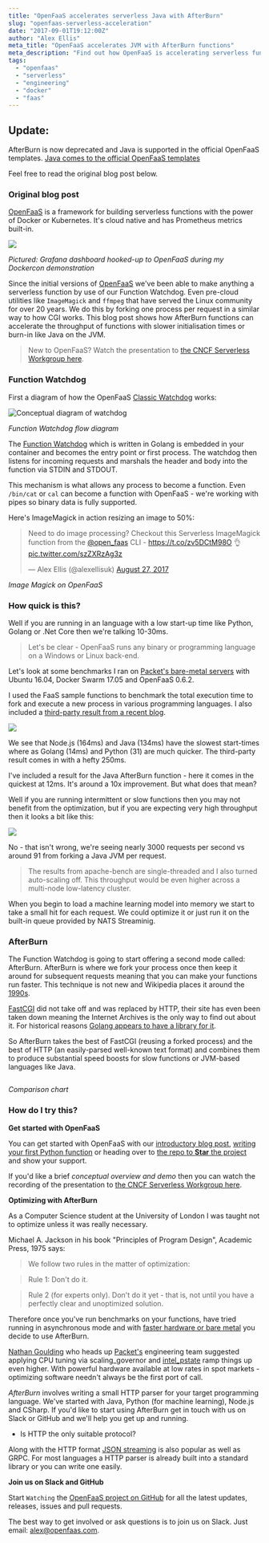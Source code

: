 ```yaml
---
title: "OpenFaaS accelerates serverless Java with AfterBurn"
slug: "openfaas-serverless-acceleration"
date: "2017-09-01T19:12:00Z"
author: "Alex Ellis"
meta_title: "OpenFaaS accelerates JVM with AfterBurn functions"
meta_description: "Find out how OpenFaaS is accelerating serverless functions running on the JVM with the AfterBurn concept with benchmarks and load testing on bare-metal"
tags:
  - "openfaas"
  - "serverless"
  - "engineering"
  - "docker"
  - "faas"
---
```


## Update:

AfterBurn is now deprecated and Java is supported in the official OpenFaaS templates. [Java comes to the official OpenFaaS templates](https://blog.alexellis.io/java-comes-to-openfaas/)

Feel free to read the original blog post below.

### Original blog post

[OpenFaaS](https://github.com/openfaas/faas) is a framework for building serverless functions with the power of Docker or Kubernetes. It's cloud native and has Prometheus metrics built-in.

![](https://camo.githubusercontent.com/24915ac87ecf8a31285f273846e7a5ffe82eeceb/68747470733a2f2f7062732e7477696d672e636f6d2f6d656469612f4339636145364358554141585f36342e6a70673a6c61726765)

*Pictured: Grafana dashboard hooked-up to OpenFaaS during my Dockercon demonstration*

Since the initial versions of [OpenFaaS](https://github.com/openfaas/faas) we've been able to make anything a serverless function by use of our Function Watchdog. Even pre-cloud utilities like `ImageMagick` and `ffmpeg` that have served the Linux community for over 20 years. We do this by forking one process per request in a similar way to how CGI works. This blog post shows how AfterBurn functions can accelerate the throughput of functions with slower initialisation times or burn-in like Java on the JVM.

> New to OpenFaaS? Watch the presentation to [the CNCF Serverless Workgroup here](https://blog.alexellis.io/openfaas-cncf-workgroup/).

### Function Watchdog

First a diagram of how the OpenFaaS [Classic Watchdog](https://github.com/openfaas/classic-watchdog/) works:

![Conceptual diagram of watchdog](https://camo.githubusercontent.com/61c169ab5cd01346bc3dc7a11edc1d218f0be3b4/68747470733a2f2f7062732e7477696d672e636f6d2f6d656469612f4447536344626c554941416f34482d2e6a70673a6c61726765)

*Function Watchdog flow diagram*

The [Function Watchdog](https://github.com/alexellis/faas/tree/master/watchdog) which is written in Golang is embedded in your container and becomes the entry point or first process. The watchdog then listens for incoming requests and marshals the header and body into the function via STDIN and STDOUT.

This mechanism is what allows any process to become a function. Even `/bin/cat` or `cal` can become a function with OpenFaaS - we're working with pipes so binary data is fully supported.

Here's ImageMagick in action resizing an image to 50%:
<blockquote class="twitter-tweet" data-lang="en"><p lang="en" dir="ltr">Need to do image processing? Checkout this Serverless ImageMagick function from the <a href="https://twitter.com/open_faas">@open_faas</a> CLI - <a href="https://t.co/zv5DCtM98O">https://t.co/zv5DCtM98O</a> 👌 <a href="https://t.co/szZXRzAg3z">pic.twitter.com/szZXRzAg3z</a></p>&mdash; Alex Ellis (@alexellisuk) <a href="https://twitter.com/alexellisuk/status/901737554575314944">August 27, 2017</a></blockquote>
<script async src="//platform.twitter.com/widgets.js" charset="utf-8"></script>

*Image Magick on OpenFaaS*

### How quick is this?

Well if you are running in an language with a low start-up time like Python, Golang or .Net Core then we're talking 10-30ms.

> Let's be clear - OpenFaaS runs any binary or programming language on a Windows or Linux back-end.

Let's look at some benchmarks I ran on [Packet's bare-metal servers](https://www.packet.net) with Ubuntu 16.04, Docker Swarm 17.05 and OpenFaaS 0.6.2. 

I used the FaaS sample functions to benchmark the total execution time to fork and execute a new process in various programming languages. I also included a [third-party result from a recent blog](http://www.devoperandi.com/kubernetes-faas-options-part-1/).

![](/content/images/2017/09/execute_2.png)

We see that Node.js (164ms) and Java (134ms) have the slowest start-times where as Golang (14ms) and Python (31) are much quicker. The third-party result comes in with a hefty 250ms.

I've included a result for the Java AfterBurn function - here it comes in the quickest at 12ms. It's around a 10x improvement. But what does that mean?

Well if you are running intermittent or slow functions then you may not benefit from the optimization, but if you are expecting very high throughput then it looks a bit like this:

![](/content/images/2017/09/bench.png)

No - that isn't wrong, we're seeing nearly 3000 requests per second vs around 91 from forking a Java JVM per request. 

> The results from apache-bench are single-threaded and I also turned auto-scaling off. This throughput would be even higher across a multi-node low-latency cluster.

When you begin to load a machine learning model into memory we start to take a small hit for each request. We could optimize it or just run it on the built-in queue provided by NATS Streaminig.

### AfterBurn

The Function Watchdog is going to start offering a second mode called: AfterBurn. AfterBurn is where we fork your process once then keep it around for subsequent requests meaning that you can make your functions run faster. This technique is not new and Wikipedia places it around the [1990s](https://en.wikipedia.org/wiki/FastCGI).

[FastCGI](https://en.wikipedia.org/wiki/FastCGI) did not take off and was replaced by HTTP, their site has even been taken down meaning the Internet Archives is the only way to find out about it. For historical reasons [Golang appears to have a library for it](https://golang.org/pkg/net/http/fcgi/).

So AfterBurn takes the best of FastCGI (reusing a forked process) and the best of HTTP (an easily-parsed well-known text format) and combines them to produce substantial speed boosts for slow functions or JVM-based languages like Java.

![]()

*Comparison chart*

### How do I try this?

**Get started with OpenFaaS**

You can get started with OpenFaaS with our [introductory blog post](https://blog.alexellis.io/introducing-functions-as-a-service/), [writing your first Python function](https://blog.alexellis.io/first-faas-python-function/) or heading over to [the repo to **Star** the project](https://github.com/openfaas/faas) and show your support.

If you'd like a brief *conceptual overview and demo* then you can watch the recording of the presentation to [the CNCF Serverless Workgroup here](https://blog.alexellis.io/openfaas-cncf-workgroup/).

**Optimizing with AfterBurn**

As a Computer Science student at the University of London I was taught not to optimize unless it was really necessary.

Michael A. Jackson in his book "Principles of Program Design", Academic Press, 1975 says:

> We follow two rules in the matter of optimization:

> Rule 1: Don't do it.

> Rule 2 (for experts only). Don't do it yet - that is, not until you have a perfectly clear and unoptimized solution.

Therefore once you've run benchmarks on your functions, have tried running in asynchronous mode and with [faster hardware or bare metal](https://www.packet.net) you decide to use AfterBurn.

[Nathan Goulding](https://twitter.com/NathanGoulding) who heads up [Packet's](https://www.packet.net) engineering team suggested applying CPU tuning via scaling_governor and [intel_pstate](https://github.com/pyamsoft/pstate-frequency) ramp things up even higher. With powerful hardware available at low rates in spot markets - optimizing software needn't always be the first port of call.

*AfterBurn* involves writing a small HTTP parser for your target programming language. We've started with Java, Python (for machine learning), Node.js and CSharp. If you'd like to start using AfterBurn get in touch with us on Slack or GitHub and we'll help you get up and running.

* Is HTTP the only suitable protocol?

Along with the HTTP format [JSON streaming](https://en.wikipedia.org/wiki/JSON_Streaming) is also popular as well as GRPC. For most languages a HTTP parser is already built into a standard library or you can write one easily.

**Join us on Slack and GitHub**

Start `Watching` the [OpenFaaS project on GitHub](https://github.com/alexellis/faas) for all the latest updates, releases, issues and pull requests.

The best way to get involved or ask questions is to join us on Slack. Just email: <a href="alex@openfaas.com">alex@openfaas.com</a>.
